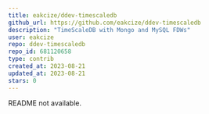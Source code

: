 ```yaml
---
title: eakcize/ddev-timescaledb
github_url: https://github.com/eakcize/ddev-timescaledb
description: "TimeScaleDB with Mongo and MySQL FDWs"
user: eakcize
repo: ddev-timescaledb
repo_id: 681120658
type: contrib
created_at: 2023-08-21
updated_at: 2023-08-21
stars: 0
---
```


README not available.
